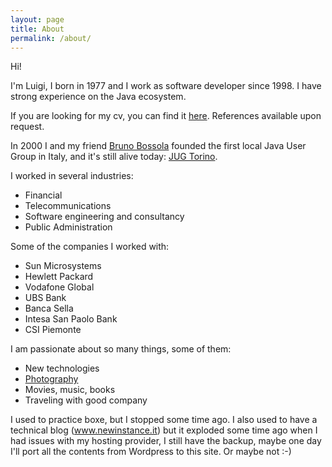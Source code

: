 ```yaml
---
layout: page
title: About
permalink: /about/
---
```


Hi! 

I'm Luigi, I born in 1977 and I work as software developer since 1998. I have strong experience on the Java ecosystem.

If you are looking for my cv, you can find it [here](../docs/luigi_viggiano.pdf). References available upon request.

In 2000 I and my friend [Bruno Bossola](https://bbossola.wordpress.com/) founded the first local Java User Group in Italy, 
and it's still alive today: [JUG Torino](http://www.jugtorino.it).

I worked in several industries:
- Financial
- Telecommunications
- Software engineering and consultancy
- Public Administration

Some of the companies I worked with:
- Sun Microsystems
- Hewlett Packard
- Vodafone Global
- UBS Bank
- Banca Sella
- Intesa San Paolo Bank
- CSI Piemonte

I am passionate about so many things, some of them:
- New technologies
- [Photography](http://luigiviggiano.photography) 
- Movies, music, books
- Traveling with good company

I used to practice boxe, but I stopped some time ago.
I also used to have a technical blog (www.newinstance.it) but it exploded some time ago when I had issues with my 
hosting provider, I still have the backup, maybe one day I'll port all the contents from Wordpress to this site. 
Or maybe not :-)